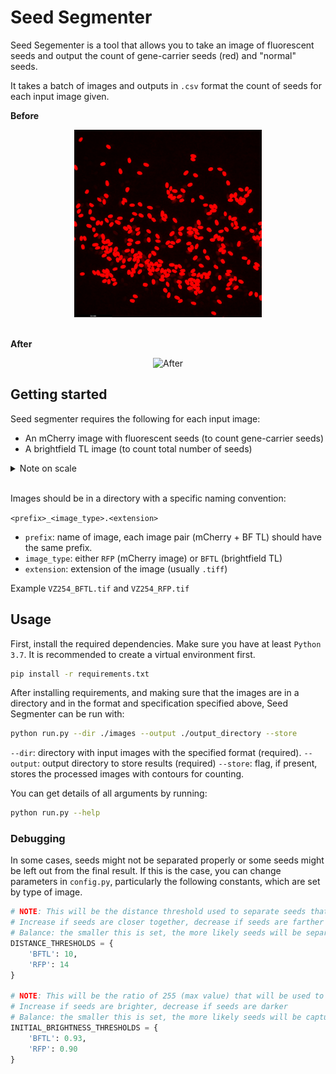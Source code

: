 # Seed Segmenter

Seed Segementer is a tool that allows you to take an image of fluorescent seeds and output the count of gene-carrier seeds (red) and "normal" seeds.

It takes a batch of images and outputs in `.csv` format the count of seeds for each input image given.

**Before**
<div style="text-align:center">
    <img src="readme_imgs/before.jpg" alt="Before" height="300">
</div>

<br>

**After**
<div style="text-align:center">
    <img src="readme_imgs/segmented.png" alt="After" height="300">
</div>

## Getting started
Seed segmenter requires the following for each input image:
- An mCherry image with fluorescent seeds (to count gene-carrier seeds) 
- A brightfield TL image (to count total number of seeds)

<details>
  <summary>Note on scale</summary>
Scale bar should be around 3.4 mm. If scale is different and results are bad, then scale can be adjusted in `config.py` with the `DISTANCE_THRESHOLDS` constant.
</details>
<br>

Images should be in a directory with a specific naming convention:

`<prefix>_<image_type>.<extension>`
- `prefix`: name of image, each image pair (mCherry + BF TL) should have the same prefix.
- `image_type`: either `RFP` (mCherry image) or `BFTL` (brightfield TL)
- `extension`: extension of the image (usually `.tiff`)

Example `VZ254_BFTL.tif` and `VZ254_RFP.tif`

## Usage

First, install the required dependencies. Make sure you have at least `Python 3.7`. It is recommended to create a virtual environment first.
```bash
pip install -r requirements.txt
```

After installing requirements, and making sure that the images are in a directory and in the format and specification specified above, Seed Segmenter can be run with:
```bash
python run.py --dir ./images --output ./output_directory --store
```
`--dir`: directory with input images with the specified format (required).
`--output`: output directory to store results (required)
`--store`: flag, if present, stores the processed images with contours for counting.

You can get details of all arguments by running:
```bash
python run.py --help
```

### Debugging
In some cases, seeds might not be separated properly or some seeds might be left out from the final result. If this is the case, you can change parameters in `config.py`, particularly the following constants, which are set by type of image.

```python
# NOTE: This will be the distance threshold used to separate seeds that are too close together
# Increase if seeds are closer together, decrease if seeds are farther apart
# Balance: the smaller this is set, the more likely seeds will be separated BUT the more likely smaller (or dimmer) seeds will be left out
DISTANCE_THRESHOLDS = {
    'BFTL': 10,
    'RFP': 14
}

# NOTE: This will be the ratio of 255 (max value) that will be used to threshold image to capture seeds
# Increase if seeds are brighter, decrease if seeds are darker
# Balance: the smaller this is set, the more likely seeds will be captured BUT the more likely noise will be captured
INITIAL_BRIGHTNESS_THRESHOLDS = {
    'BFTL': 0.93,
    'RFP': 0.90
}
```
